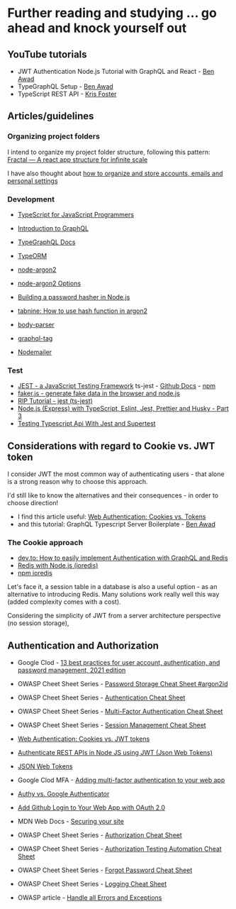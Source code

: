 # Further reading and studying ... go ahead and knock yourself out

## YouTube tutorials

- JWT Authentication Node.js Tutorial with GraphQL and React - [Ben Awad](https://www.youtube.com/watch?v=25GS0MLT8JU)
- TypeGraphQL Setup - [Ben Awad](https://www.youtube.com/watch?v=8yZImm2A1KE&list=PLN3n1USn4xlma1bBu3Tloe4NyYn9Ko8Gs)
- TypeScript REST API - [Kris Foster](https://www.youtube.com/playlist?list=PLdk2EmelRVLpIdCFolrwdLhCTHyeefU6W)

## Articles/guidelines

### Organizing project folders
I intend to organize my project folder structure, following this pattern: [Fractal — A react app structure for infinite scale](https://hackernoon.com/fractal-a-react-app-structure-for-infinite-scale-4dab943092af)

I have also thought about [how to organize and store accounts, emails and personal settings](./userprofile-howto.md)


### Development

- [TypeScript for JavaScript Programmers](https://www.typescriptlang.org/docs/handbook/typescript-in-5-minutes.html)
- [Introduction to GraphQL](https://graphql.org/learn/)
- [TypeGraphQL Docs](https://typegraphql.com/docs/introduction.html)
- [TypeORM](https://typeorm.io/#/)

- [node-argon2](https://www.npmjs.com/package/argon2)
- [node-argon2 Options](https://github.com/ranisalt/node-argon2/wiki/Options)
- [Building a password hasher in Node.js](https://blog.logrocket.com/building-a-password-hasher-in-node-js/)
- [tabnine: How to use hash function in argon2](https://www.tabnine.com/code/javascript/functions/argon2/hash)

- [body-parser](https://www.npmjs.com/package/body-parser)
- [graphql-tag](https://www.npmjs.com/package/graphql-tag)

- [Nodemailer](https://nodemailer.com/about/)



### Test

- [JEST - a JavaScript Testing Framework](https://jestjs.io/docs/27.0/api)
ts-jest - [Github Docs](https://kulshekhar.github.io/ts-jest/docs/) - [npm](https://www.npmjs.com/package/ts-jest)
- [faker.js - generate fake data in the browser and node.js](https://www.npmjs.com/package/faker)
- [RIP Tutorial - jest (ts-jest)](https://riptutorial.com/typescript/example/29207/jest--ts-jest-)
- [Node.js (Express) with TypeScript, Eslint, Jest, Prettier and Husky - Part 3](https://dev.to/ornio/node-js-express-with-typescript-eslint-jest-prettier-and-husky-part-3-1l8c)
- [Testing Typescript Api With Jest and Supertest](https://tutorialedge.net/typescript/testing-typescript-api-with-jest/)



## Considerations with regard to Cookie vs. JWT token
I consider JWT the most common way of authenticating users - that alone is a strong reason why to choose this approach.

I'd still like to know the alternatives and their consequences - in order to choose direction!

- I find this article useful: [Web Authentication: Cookies vs. Tokens](https://blog.bitsrc.io/web-authentication-cookies-vs-tokens-8e47d5a96d34)
- and this tutorial: GraphQL Typescript Server Boilerplate - [Ben Awad](https://www.youtube.com/playlist?list=PLN3n1USn4xlky9uj6wOhfsPez7KZOqm2V)


### The Cookie approach
- [dev.to: How to easily implement Authentication with GraphQL and Redis](https://dev.to/lastnameswayne/how-to-implement-authentication-with-graphql-and-redis-1k1b)
- [Redis with Node.js (ioredis)](https://docs.redis.com/latest/rs/references/client_references/client_ioredis/)
- [npm ioredis](https://www.npmjs.com/package/ioredis)

Let's face it, a session table in a database is also a useful option - as an alternative to introducing Redis. Many solutions work really well this way (added complexity comes with a cost).


Considering the simplicity of JWT from a server architecture perspective (no session storage),



## Authentication and Authorization

- Google Clod - [13 best practices for user account, authentication, and password management, 2021 edition](https://cloud.google.com/blog/products/identity-security/account-authentication-and-password-management-best-practices)

- OWASP Cheet Sheet Series - [Password Storage Cheat Sheet #argon2id](https://cheatsheetseries.owasp.org/cheatsheets/Password_Storage_Cheat_Sheet.html#argon2id)
- OWASP Cheet Sheet Series - [Authentication Cheat Sheet](https://cheatsheetseries.owasp.org/cheatsheets/Authentication_Cheat_Sheet.html)
- OWASP Cheet Sheet Series - [Multi-Factor Authentication Cheat Sheet](https://cheatsheetseries.owasp.org/cheatsheets/Multifactor_Authentication_Cheat_Sheet.html)
- OWASP Cheet Sheet Series - [Session Management Cheat Sheet](https://cheatsheetseries.owasp.org/cheatsheets/Session_Management_Cheat_Sheet.html)

- [Web Authentication: Cookies vs. JWT tokens](https://blog.bitsrc.io/web-authentication-cookies-vs-tokens-8e47d5a96d34)
- [Authenticate REST APIs in Node JS using JWT (Json Web Tokens)](https://medium.com/@prashantramnyc/authenticate-rest-apis-in-node-js-using-jwt-json-web-tokens-f0e97669aad3)

- [JSON Web Tokens](https://jwt.io/)

- Google Clod MFA - [Adding multi-factor authentication to your web app](https://cloud.google.com/identity-platform/docs/web/mfa)
- [Authy vs. Google Authenticator](https://authy.com/blog/authy-vs-google-authenticator/)

- [Add Github Login to Your Web App with OAuth 2.0](https://egghead.io/courses/add-github-login-to-your-web-app-with-oauth-2-0-74a92b57)

- MDN Web Docs - [Securing your site](https://developer.mozilla.org/en-US/docs/Web/Security/Securing_your_site)


- OWASP Cheet Sheet Series - [Authorization Cheat Sheet](https://cheatsheetseries.owasp.org/cheatsheets/Authorization_Cheat_Sheet.html)
- OWASP Cheet Sheet Series - [Authorization Testing Automation Cheat Sheet](https://cheatsheetseries.owasp.org/cheatsheets/Authorization_Testing_Automation_Cheat_Sheet.html)
- OWASP Cheet Sheet Series - [Forgot Password Cheat Sheet](https://cheatsheetseries.owasp.org/cheatsheets/Forgot_Password_Cheat_Sheet.html)
- OWASP Cheet Sheet Series - [Logging Cheat Sheet](https://cheatsheetseries.owasp.org/cheatsheets/Logging_Cheat_Sheet.html)
- OWASP article - [Handle all Errors and Exceptions](https://owasp.org/www-project-proactive-controls/v3/en/c10-errors-exceptions.html)

